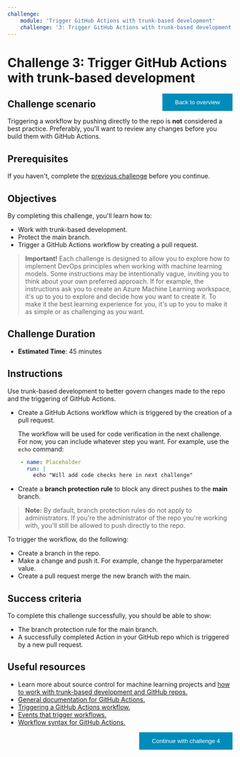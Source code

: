```yaml
---
challenge:
    module: 'Trigger GitHub Actions with trunk-based development'
    challenge: '3: Trigger GitHub Actions with trunk-based development'
---
```


<style>
.button  {
  border: none;
  color: white;
  padding: 12px 28px;
  background-color: #008CBA;
  float: right;
}
</style>

# Challenge 3: Trigger GitHub Actions with trunk-based development

<button class="button" onclick="window.location.href='https://microsoftlearning.github.io/mslearn-mlops/';">Back to overview</button>

## Challenge scenario

Triggering a workflow by pushing directly to the repo is **not** considered a best practice. Preferably, you'll want to review any changes before you build them with GitHub Actions.

## Prerequisites

If you haven't, complete the [previous challenge](02-github-actions.md) before you continue.

## Objectives

By completing this challenge, you'll learn how to:

- Work with trunk-based development.
- Protect the main branch.
- Trigger a GitHub Actions workflow by creating a pull request.

> **Important!**
> Each challenge is designed to allow you to explore how to implement DevOps principles when working with machine learning models. Some instructions may be intentionally vague, inviting you to think about your own preferred approach. If for example, the instructions ask you to create an Azure Machine Learning workspace, it's up to you to explore and decide how you want to create it. To make it the best learning experience for you, it's up to you to make it as simple or as challenging as you want.

## Challenge Duration

- **Estimated Time**: 45 minutes

## Instructions

Use trunk-based development to better govern changes made to the repo and the triggering of GitHub Actions.

- Create a GitHub Actions workflow which is triggered by the creation of a pull request. 

    The workflow will be used for code verification in the next challenge. For now, you can include whatever step you want. For example, use the `echo` command:

```yml
    - name: Placeholder
      run: |
        echo "Will add code checks here in next challenge"
```

- Create a **branch protection rule** to block any direct pushes to the **main** branch.

> **Note:**
> By default, branch protection rules do not apply to administrators. If you're the administrator of the repo you're working with, you'll still be allowed to push directly to the repo. 

To trigger the workflow, do the following:

- Create a branch in the repo.
- Make a change and push it. For example, change the hyperparameter value. 
- Create a pull request merge the new branch with the main. 

## Success criteria

To complete this challenge successfully, you should be able to show:

- The branch protection rule for the main branch.
- A successfully completed Action in your GitHub repo which is triggered by a new pull request.

## Useful resources

- Learn more about source control for machine learning projects and [how to work with trunk-based development and GitHub repos.](https://docs.microsoft.com/learn/modules/source-control-for-machine-learning-projects/)
- [General documentation for GitHub Actions.](https://docs.github.com/actions/guides)
- [Triggering a GitHub Actions workflow.](https://docs.github.com/actions/using-workflows/triggering-a-workflow)
- [Events that trigger workflows.](https://docs.github.com/actions/using-workflows/events-that-trigger-workflows)
- [Workflow syntax for GitHub Actions.](https://docs.github.com/actions/using-workflows/workflow-syntax-for-github-actions)

<button class="button" onclick="window.location.href='04-unit-test-linting';">Continue with challenge 4</button>